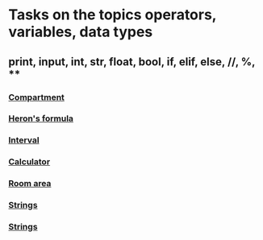 # Tasks on the topics operators, variables, data types

## print, input, int, str, float, bool, if, elif, else, //, %, **

### [Compartment](https://github.com/ZabiyakaDaniil/Python/tree/main/Tasks/Python%20programming/Operators.%20Variables.%20Data%20types/Compartment)

### [Heron's formula](https://github.com/ZabiyakaDaniil/Python/tree/main/Tasks/Python%20programming/Operators.%20Variables.%20Data%20types/Heron's%20formula)

### [Interval](https://github.com/ZabiyakaDaniil/Python/tree/main/Tasks/Python%20programming/Operators.%20Variables.%20Data%20types/Interval)

### [Calculator](https://github.com/ZabiyakaDaniil/Python/tree/main/Tasks/Python%20programming/Operators.%20Variables.%20Data%20types/Calculator)

### [Room area](https://github.com/ZabiyakaDaniil/Python/tree/main/Tasks/Python%20programming/Operators.%20Variables.%20Data%20types/Room%20area)

### [Strings](https://github.com/ZabiyakaDaniil/Python/tree/main/Tasks/Python%20programming/Operators.%20Variables.%20Data%20types/Strings)

### [Strings](https://github.com/ZabiyakaDaniil/Python/tree/main/Tasks/Python%20programming/Operators.%20Variables.%20Data%20types/Quantity)
